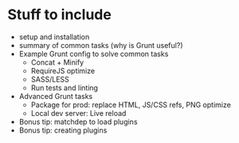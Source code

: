 # Stuff to include

* setup and installation
* summary of common tasks (why is Grunt useful?)
* Example Grunt config to solve common tasks
  * Concat + Minify
  * RequireJS optimize
  * SASS/LESS
  * Run tests and linting
* Advanced Grunt tasks
  * Package for prod: replace HTML, JS/CSS refs, PNG optimize
  * Local dev server: Live reload
* Bonus tip: matchdep to load plugins
* Bonus tip: creating plugins

